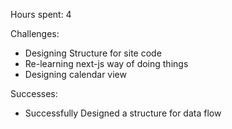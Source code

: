Hours spent: 4

Challenges:
- Designing Structure for site code
- Re-learning next-js way of doing things
- Designing calendar view


Successes:
- Successfully Designed a structure for data flow
